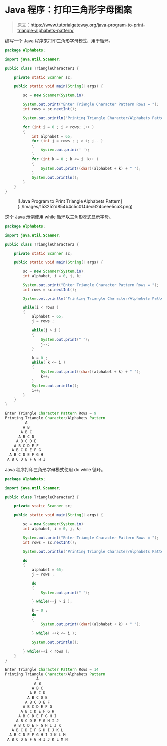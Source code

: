 # Java 程序：打印三角形字母图案

> 原文：<https://www.tutorialgateway.org/java-program-to-print-triangle-alphabets-pattern/>

编写一个 Java 程序来打印三角形字母模式，用于循环。

```java
package Alphabets;

import java.util.Scanner;

public class TriangleCharacter1 {

	private static Scanner sc;

	public static void main(String[] args) {

		sc = new Scanner(System.in);	

		System.out.print("Enter Triangle Character Pattern Rows = ");
		int rows = sc.nextInt();

		System.out.println("Printing Triangle Character/Alphabets Pattern");

		for (int i = 0 ; i < rows; i++ ) 
		{
			int alphabet = 65;
			for (int j = rows ; j > i; j-- ) 	
			{
				System.out.print(" ");
			}
			for (int k = 0 ; k <= i; k++ ) 	
			{
				System.out.print((char)(alphabet + k) + " ");
			}
			System.out.println();
		}
	}
}
```

<figure class="wp-block-image size-large">![Java Program to Print Triangle Alphabets Pattern](../Images/153252d854b4c5c014dec624ceee5ca3.png)</figure>

这个 [Java 示例](https://www.tutorialgateway.org/learn-java-programs/)使用 while 循环以三角形模式显示字母。

```java
package Alphabets;

import java.util.Scanner;

public class TriangleCharacter2 {

	private static Scanner sc;

	public static void main(String[] args) {

		sc = new Scanner(System.in);	
		int alphabet, i = 0, j, k;

		System.out.print("Enter Triangle Character Pattern Rows = ");
		int rows = sc.nextInt();

		System.out.println("Printing Triangle Character/Alphabets Pattern");

		while(i < rows ) 
		{
			alphabet = 65;
			j = rows ;

			while(j > i ) 	
			{
				System.out.print(" ");
				j--;
			}

			k = 0 ;
			while( k <= i ) 	
			{
				System.out.print((char)(alphabet + k) + " ");
				k++;
			}
			System.out.println();
			i++;
		}
	}
}
```

```java
Enter Triangle Character Pattern Rows = 9
Printing Triangle Character/Alphabets Pattern
         A 
        A B 
       A B C 
      A B C D 
     A B C D E 
    A B C D E F 
   A B C D E F G 
  A B C D E F G H 
 A B C D E F G H I 
```

Java 程序打印三角形字母模式使用 do while 循环。

```java
package Alphabets;

import java.util.Scanner;

public class TriangleCharacter3 {

	private static Scanner sc;

	public static void main(String[] args) {

		sc = new Scanner(System.in);	
		int alphabet, i = 0, j, k;

		System.out.print("Enter Triangle Character Pattern Rows = ");
		int rows = sc.nextInt();

		System.out.println("Printing Triangle Character/Alphabets Pattern");

		do
		{
			alphabet = 65;
			j = rows ;

			do 	
			{
				System.out.print(" ");

			} while(--j > i );

			k = 0 ;
			do	
			{
				System.out.print((char)(alphabet + k) + " ");

			} while( ++k <= i );

			System.out.println();

		} while(++i < rows );
	}
}
```

```java
Enter Triangle Character Pattern Rows = 14
Printing Triangle Character/Alphabets Pattern
              A 
             A B 
            A B C 
           A B C D 
          A B C D E 
         A B C D E F 
        A B C D E F G 
       A B C D E F G H 
      A B C D E F G H I 
     A B C D E F G H I J 
    A B C D E F G H I J K 
   A B C D E F G H I J K L 
  A B C D E F G H I J K L M 
 A B C D E F G H I J K L M N 
```